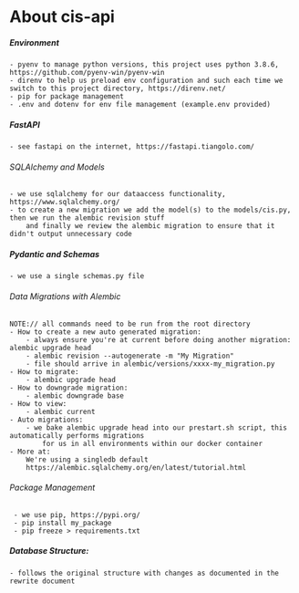 # About cis-api
##### Environment
    - pyenv to manage python versions, this project uses python 3.8.6, https://github.com/pyenv-win/pyenv-win
    - direnv to help us preload env configuration and such each time we switch to this project directory, https://direnv.net/
    - pip for package management
    - .env and dotenv for env file management (example.env provided)
    
##### FastAPI
    - see fastapi on the internet, https://fastapi.tiangolo.com/

###### SQLAlchemy and Models
    - we use sqlalchemy for our dataaccess functionality, https://www.sqlalchemy.org/
    - to create a new migration we add the model(s) to the models/cis.py, then we run the alembic revision stuff
        and finally we review the alembic migration to ensure that it didn't output unnecessary code

##### Pydantic and Schemas
    - we use a single schemas.py file

###### Data Migrations with Alembic
    NOTE:// all commands need to be run from the root directory
    - How to create a new auto generated migration:
        - always ensure you're at current before doing another migration: alembic upgrade head
        - alembic revision --autogenerate -m "My Migration"
        - file should arrive in alembic/versions/xxxx-my_migration.py
    - How to migrate:
        - alembic upgrade head
    - How to downgrade migration:
        - alembic downgrade base
    - How to view:
        - alembic current
    - Auto migrations:
        - we bake alembic upgrade head into our prestart.sh script, this automatically performs migrations
            for us in all environments within our docker container
    - More at:
        We're using a singledb default
        https://alembic.sqlalchemy.org/en/latest/tutorial.html

###### Package Management
     - we use pip, https://pypi.org/
     - pip install my_package
     - pip freeze > requirements.txt


##### Database Structure:
    - follows the original structure with changes as documented in the rewrite document